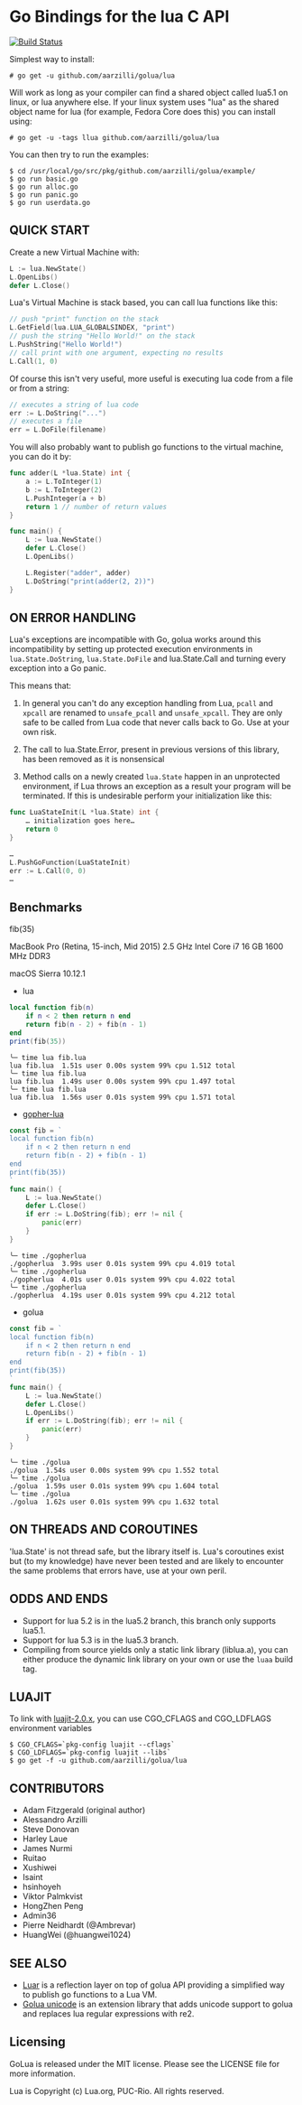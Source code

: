 Go Bindings for the lua C API
=========================

[![Build Status](https://travis-ci.org/aarzilli/golua.svg?branch=master)](https://travis-ci.org/aarzilli/golua)

Simplest way to install:

	# go get -u github.com/aarzilli/golua/lua

Will work as long as your compiler can find a shared object called lua5.1 on linux, or lua anywhere else.
If your linux system uses "lua" as the shared object name for lua (for example, Fedora Core does this) you can install using:

	# go get -u -tags llua github.com/aarzilli/golua/lua


You can then try to run the examples:

	$ cd /usr/local/go/src/pkg/github.com/aarzilli/golua/example/
	$ go run basic.go
	$ go run alloc.go
	$ go run panic.go
	$ go run userdata.go

QUICK START
---------------------

Create a new Virtual Machine with:

```go
L := lua.NewState()
L.OpenLibs()
defer L.Close()
```

Lua's Virtual Machine is stack based, you can call lua functions like this:

```go
// push "print" function on the stack
L.GetField(lua.LUA_GLOBALSINDEX, "print")
// push the string "Hello World!" on the stack
L.PushString("Hello World!")
// call print with one argument, expecting no results
L.Call(1, 0)
```

Of course this isn't very useful, more useful is executing lua code from a file or from a string:

```go
// executes a string of lua code
err := L.DoString("...")
// executes a file
err = L.DoFile(filename)
```

You will also probably want to publish go functions to the virtual machine, you can do it by:

```go
func adder(L *lua.State) int {
	a := L.ToInteger(1)
	b := L.ToInteger(2)
	L.PushInteger(a + b)
	return 1 // number of return values
}

func main() {
	L := lua.NewState()
	defer L.Close()
	L.OpenLibs()

	L.Register("adder", adder)
	L.DoString("print(adder(2, 2))")
}
```

ON ERROR HANDLING
---------------------

Lua's exceptions are incompatible with Go, golua works around this incompatibility by setting up protected execution environments in `lua.State.DoString`, `lua.State.DoFile`  and lua.State.Call and turning every exception into a Go panic.

This means that:

1. In general you can't do any exception handling from Lua, `pcall` and `xpcall` are renamed to `unsafe_pcall` and `unsafe_xpcall`. They are only safe to be called from Lua code that never calls back to Go. Use at your own risk.

2. The call to lua.State.Error, present in previous versions of this library, has been removed as it is nonsensical

3. Method calls on a newly created `lua.State` happen in an unprotected environment, if Lua throws an exception as a result your program will be terminated. If this is undesirable perform your initialization like this:

```go
func LuaStateInit(L *lua.State) int {
	… initialization goes here…
	return 0
}

…
L.PushGoFunction(LuaStateInit)
err := L.Call(0, 0)
…
```

Benchmarks
---------------------
fib(35)


MacBook Pro (Retina, 15-inch, Mid 2015)
2.5 GHz Intel Core i7
16 GB 1600 MHz DDR3

macOS Sierra 10.12.1 


* lua
```lua
local function fib(n)
    if n < 2 then return n end
    return fib(n - 2) + fib(n - 1)
end
print(fib(35))
```
```
╰─ time lua fib.lua
lua fib.lua  1.51s user 0.00s system 99% cpu 1.512 total
╰─ time lua fib.lua
lua fib.lua  1.49s user 0.00s system 99% cpu 1.497 total
╰─ time lua fib.lua
lua fib.lua  1.56s user 0.01s system 99% cpu 1.571 total
```

* [gopher-lua](https://github.com/yuin/gopher-lua)
```go
const fib = `
local function fib(n)
    if n < 2 then return n end
    return fib(n - 2) + fib(n - 1)
end
print(fib(35))
`
func main() {
    L := lua.NewState()
    defer L.Close()
    if err := L.DoString(fib); err != nil {
        panic(err)
    }
}
```
```
╰─ time ./gopherlua
./gopherlua  3.99s user 0.01s system 99% cpu 4.019 total
╰─ time ./gopherlua
./gopherlua  4.01s user 0.01s system 99% cpu 4.022 total
╰─ time ./gopherlua
./gopherlua  4.19s user 0.01s system 99% cpu 4.212 total
```

* golua
```go
const fib = `
local function fib(n)
    if n < 2 then return n end
    return fib(n - 2) + fib(n - 1)
end
print(fib(35))
`
func main() {
    L := lua.NewState()
    defer L.Close()
    L.OpenLibs()
    if err := L.DoString(fib); err != nil {
		panic(err)
    }
}
```
```
╰─ time ./golua
./golua  1.54s user 0.00s system 99% cpu 1.552 total
╰─ time ./golua
./golua  1.59s user 0.01s system 99% cpu 1.604 total
╰─ time ./golua
./golua  1.62s user 0.01s system 99% cpu 1.632 total
```



ON THREADS AND COROUTINES
---------------------

'lua.State' is not thread safe, but the library itself is. Lua's coroutines exist but (to my knowledge) have never been tested and are likely to encounter the same problems that errors have, use at your own peril.

ODDS AND ENDS
---------------------

* Support for lua 5.2 is in the lua5.2 branch, this branch only supports lua5.1.
* Support for lua 5.3 is in the lua5.3 branch.
* Compiling from source yields only a static link library (liblua.a), you can either produce the dynamic link library on your own or use the `luaa` build tag.

LUAJIT
---------------------

To link with [luajit-2.0.x](http://luajit.org/luajit.html), you can use CGO_CFLAGS and CGO_LDFLAGS environment variables

```
$ CGO_CFLAGS=`pkg-config luajit --cflags`
$ CGO_LDFLAGS=`pkg-config luajit --libs`
$ go get -f -u github.com/aarzilli/golua/lua
```

CONTRIBUTORS
---------------------

* Adam Fitzgerald (original author)
* Alessandro Arzilli
* Steve Donovan
* Harley Laue
* James Nurmi
* Ruitao
* Xushiwei
* Isaint
* hsinhoyeh
* Viktor Palmkvist
* HongZhen Peng
* Admin36
* Pierre Neidhardt (@Ambrevar)
* HuangWei (@huangwei1024)

SEE ALSO
---------------------

- [Luar](https://github.com/stevedonovan/luar/) is a reflection layer on top of golua API providing a simplified way to publish go functions to a Lua VM.
- [Golua unicode](https://bitbucket.org/ambrevar/golua/) is an extension library that adds unicode support to golua and replaces lua regular expressions with re2.

Licensing
-------------
GoLua is released under the MIT license.
Please see the LICENSE file for more information.

Lua is Copyright (c) Lua.org, PUC-Rio.  All rights reserved.
